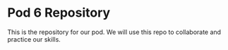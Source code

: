 # Pod 6 Repository

This is the repository for our pod. We will use this repo to collaborate and practice our skills.
